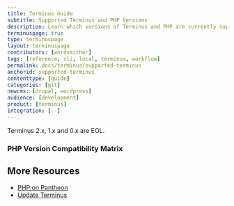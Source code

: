 ```yaml
---
title: Terminus Guide
subtitle: Supported Terminus and PHP Versions
description: Learn which versions of Terminus and PHP are currently supported.
terminuspage: true
type: terminuspage
layout: terminuspage
contributors: [wordsmither]
tags: [reference, cli, local, terminus, workflow]
permalink: docs/terminus/supported-terminus
anchorid: supported-terminus
contenttype: [guide]
categories: [git]
newcms: [drupal, wordpress]
audience: [development]
product: [terminus]
integration: [--]
---
```


<Partial file="terminus-guide/eol.md" />

<Alert title="Note" type="info" >

Terminus 2.x, 1.x and 0.x are EOL.

</Alert>

### PHP Version Compatibility Matrix

<Partial file="terminus-guide/php.md" />

## More Resources

- [PHP on Pantheon](/guides/php)
- [Update Terminus](/terminus/updates)